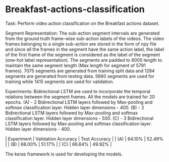 # Breakfast-actions-classification

Task: Perform video action classification on the Breakfast actions dataset.

Segment Representation: The sub-action segment intervals are generated from the ground truth frame-wise sub-action labels of the videos. The video frames belonging to a single sub-action are stored in the form of npy file and since all the frames in the segment have the same action label, the label of the first frame of the segment is considered as the label of the segment (one-hot label representation). The segments are padded to 6000 length to maintain the same segment length (Max length for segment of 5791 frames).
7075 segments are generated from training split data and 1284 segments are generated from testing data. 5660 segments are used for training while 1415 segments are used for validation. 

Experiments: Bidirectional LSTM are used to incorporate the temporal relations between the segment frames. All the models are trained for 20 epochs.
(A) - 2 Bidirectional LSTM layers followed by Max-pooling and softmax classification layer. Hidden layer dimensions - 400.
(B) - 2 Bidirectional LSTM layers followed by Max-pooling and softmax classification layer. Hidden layer dimensions - 500.
(C) - 3 Bidirectional LSTM layers followed by Max-pooling and softmax classification layer. Hidden layer dimensions - 400.

| Experiment | Validation Accuracy | Test Accuracy |
| (A) | 64.10% | 52.49% |
| (B) | 68.00% | 51.17% |
| (C) | 66.64% | 49.92% |

The keras framework is used for developing the models.
